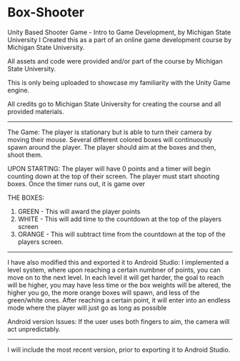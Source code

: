 # Box-Shooter
Unity Based Shooter Game - Intro to Game Development, by Michigan State University
I Created this as a part of an online game development course by Michigan State University.

All assets and code were provided and/or part of the course by Michigan State University.

This is only being uploaded to showcase my familiarity with the Unity Game engine.

All credits go to Michigan State University for creating the course and all provided materials.

_________________________________________________________________________________________________

The Game:
The player is stationary but is able to turn their camera by moving their mouse.
Several different colored boxes will continuously spawn around the player.
The player should aim at the boxes and then, shoot them.

UPON STARTING: 
The player will have 0 points and a timer will begin counting down at the top of their screen.
The player must start shooting boxes.
Once the timer runs out, it is game over

THE BOXES:
1. GREEN - This will award the player points
2. WHITE - This will add time to the countdown at the top of the players screen
3. ORANGE - This will subtract time from the countdown at the top of the players screen.

_____________________________________________________________________________________________________

I have also modified this and exported it to Android Studio:
I implemented a level system, where upon reaching a certain numbner of points, you can move on to the next level.
In each level it will get harder, the goal to reach will be higher, you may have less time or the box weights will be altered, the higher you go, the more orange boxes will spawn, and less of the green/white ones.
After reaching a certain point, it will enter into an endless mode where the player will just go as long as possible

Android version Issues:
If the user uses both fingers to aim, the camera will act unpredictably.

_________________________________________________________________________________________________________

I will include the most recent version, prior to exporting it to Android Studio.

